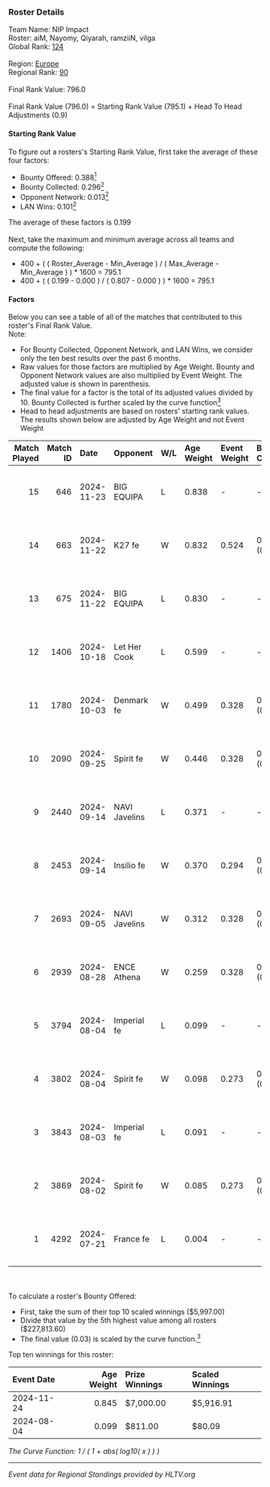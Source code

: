 ### Roster Details<br />
Team Name: NIP Impact<br />
Roster: aiM, Nayomy, Qiyarah, ramziiN, vilga<br />
Global Rank: [124](../../standings_global_2025_01_16.md)<br />
<br />
Region: [Europe]( ../../standings_europe_2025_01_16.md)<br />
Regional Rank: [90]( ../../standings_europe_2025_01_16.md)<br />
<br />
Final Rank Value:  796.0<br />
<br />
Final Rank Value (796.0) = Starting Rank Value (795.1) + Head To Head Adjustments (0.9)<br />

#### Starting Rank Value<br />
To figure out a rosters's Starting Rank Value, first take the average of these four factors:<br />
- Bounty Offered: 0.388[<sup>1</sup>](#table2)
- Bounty Collected: 0.296[<sup>2</sup>](#table1)
- Opponent Network: 0.013[<sup>2</sup>](#table1)
- LAN Wins: 0.101[<sup>2</sup>](#table1)

The average of these factors is 0.199<br />
<br />
Next, take the maximum and minimum average across all teams and compute the following:<br />
- 400 + ( ( Roster_Average - Min_Average ) / ( Max_Average - Min_Average ) ) * 1600 = 795.1
- 400 + ( ( 0.199 - 0.000 ) / ( 0.807 - 0.000 ) ) * 1600 = 795.1


#### Factors<br />
Below you can see a table of all of the matches that contributed to this roster's Final Rank Value.<br />
Note:<br />

- For Bounty Collected, Opponent Network, and LAN Wins, we consider only the ten best results over the past 6 months.
- Raw values for those factors are multiplied by Age Weight. Bounty and Opponent Network values are also multiplied by Event Weight. The adjusted value is shown in parenthesis.
- The final value for a factor is the total of its adjusted values divided by 10. Bounty Collected is further scaled by the curve function[<sup>3</sup>](#curveFunction)
- Head to head adjustments are based on rosters' starting rank values. The results shown below are adjusted by Age Weight and not Event Weight
<span id="table1"></span><br />


| Match Played | Match ID | Date       | Opponent      | W/L | Age Weight | Event Weight | Bounty Collected | Opponent Network | LAN Wins  | H2H Adj. | Roster                               |
| -: | -: | :- | :- | :- | :- | :- | :- | :- | :- | -: | :- |
|           15 |      646 | 2024-11-23 | BIG EQUIPA    | L   | 0.838      | -            | -                | -                | -         |   -10.80 | aiM, Nayomy, Qiyarah, ramziiN, vilga |
|           14 |      663 | 2024-11-22 | K27 fe        | W   | 0.832      | 0.524        | 0.016 (0.007)    | 0.124 (0.054)    | 1 (0.832) |    12.01 | aiM, Nayomy, Qiyarah, ramziiN, vilga |
|           13 |      675 | 2024-11-22 | BIG EQUIPA    | L   | 0.830      | -            | -                | -                | -         |   -10.97 | aiM, Nayomy, Qiyarah, ramziiN, vilga |
|           12 |     1406 | 2024-10-18 | Let Her Cook  | L   | 0.599      | -            | -                | -                | -         |   -12.99 | aiM, Nayomy, Qiyarah, ramziiN, vilga |
|           11 |     1780 | 2024-10-03 | Denmark fe    | W   | 0.499      | 0.328        | 0.020 (0.003)    | 0.112 (0.018)    | 0 (0.000) |     6.96 | aiM, Nayomy, Qiyarah, ramziiN, vilga |
|           10 |     2090 | 2024-09-25 | Spirit fe     | W   | 0.446      | 0.328        | 0.008 (0.001)    | 0.098 (0.014)    | 0 (0.000) |     4.52 | aiM, Nayomy, Qiyarah, ramziiN, vilga |
|            9 |     2440 | 2024-09-14 | NAVI Javelins | L   | 0.371      | -            | -                | -                | -         |    -0.96 | aiM, Nayomy, Qiyarah, ramziiN, vilga |
|            8 |     2453 | 2024-09-14 | Insilio fe    | W   | 0.370      | 0.294        | 0.000 (0.000)    | 0.000 (0.000)    | 0 (0.000) |     1.08 | aiM, Nayomy, Qiyarah, ramziiN, vilga |
|            7 |     2693 | 2024-09-05 | NAVI Javelins | W   | 0.312      | 0.328        | 0.293 (0.030)    | 0.382 (0.039)    | 0 (0.000) |     9.10 | aiM, Nayomy, Qiyarah, ramziiN, vilga |
|            6 |     2939 | 2024-08-28 | ENCE Athena   | W   | 0.259      | 0.328        | 0.003 (0.000)    | 0.007 (0.001)    | 0 (0.000) |     1.56 | aiM, Nayomy, Qiyarah, ramziiN, vilga |
|            5 |     3794 | 2024-08-04 | Imperial fe   | L   | 0.099      | -            | -                | -                | -         |    -0.26 | aiM, Nayomy, Qiyarah, ramziiN, vilga |
|            4 |     3802 | 2024-08-04 | Spirit fe     | W   | 0.098      | 0.273        | 0.008 (0.000)    | 0.098 (0.003)    | 0 (0.000) |     1.03 | aiM, Nayomy, Qiyarah, ramziiN, vilga |
|            3 |     3843 | 2024-08-03 | Imperial fe   | L   | 0.091      | -            | -                | -                | -         |    -0.23 | aiM, Nayomy, Qiyarah, ramziiN, vilga |
|            2 |     3869 | 2024-08-02 | Spirit fe     | W   | 0.085      | 0.273        | 0.008 (0.000)    | 0.098 (0.002)    | 0 (0.000) |     0.90 | aiM, Nayomy, Qiyarah, ramziiN, vilga |
|            1 |     4292 | 2024-07-21 | France fe     | L   | 0.004      | -            | -                | -                | -         |    -0.03 | aiM, Nayomy, Qiyarah, ramziiN, vilga |

<br />
<span id="table2"></span><br />
To calculate a roster's Bounty Offered:<br />

- First, take the sum of their top 10 scaled winnings ($5,997.00)
- Divide that value by the 5th highest value among all rosters ($227,813.60)
- The final value (0.03) is scaled by the curve function.[<sup>3</sup>](#curveFunction)

Top ten winnings for this roster:<br />

| Event Date | Age Weight | Prize Winnings | Scaled Winnings |
| :- | -: | :- | :- |
| 2024-11-24 |      0.845 | $7,000.00      | $5,916.91       |
| 2024-08-04 |      0.099 | $811.00        | $80.09          |


<span id="curveFunction"></span>_The Curve Function: 1 / ( 1 + abs( log10( x ) ) )_<br />

---
_Event data for Regional Standings provided by HLTV.org_<br />
